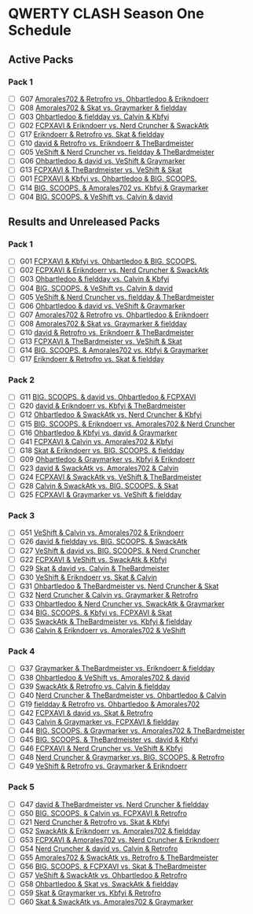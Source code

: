 # QWERTY CLASH Season One Schedule

## Active Packs

### Pack 1

-   [ ] G07 [Amorales702 & Retrofro vs. Ohbartledoo & Erikndoerr](...)
-   [ ] G08 [Amorales702 & Skat vs. Graymarker & fieldday](...)
-   [ ] G03 [Ohbartledoo & fieldday vs. Calvin & Kbfyi](...)
-   [ ] G02 [FCPXAVI & Erikndoerr vs. Nerd Cruncher & SwackAtk](...)
-   [ ] G17 [Erikndoerr & Retrofro vs. Skat & fieldday](...)
-   [ ] G10 [david & Retrofro vs. Erikndoerr & TheBardmeister](...)
-   [ ] G05 [VeShift & Nerd Cruncher vs. fieldday & TheBardmeister](...)
-   [ ] G06 [Ohbartledoo & david vs. VeShift & Graymarker](...)
-   [ ] G13 [FCPXAVI & TheBardmeister vs. VeShift & Skat](...)
-   [ ] G01 [FCPXAVI & Kbfyi vs. Ohbartledoo & BIG. SCOOPS.](...)
-   [ ] G14 [BIG. SCOOPS. & Amorales702 vs. Kbfyi & Graymarker](...)
-   [ ] G04 [BIG. SCOOPS. & VeShift vs. Calvin & david](...)

## Results and Unreleased Packs

### Pack 1

-   [ ] G01 [FCPXAVI & Kbfyi vs. Ohbartledoo & BIG. SCOOPS.](...)
-   [ ] G02 [FCPXAVI & Erikndoerr vs. Nerd Cruncher & SwackAtk](...)
-   [ ] G03 [Ohbartledoo & fieldday vs. Calvin & Kbfyi](...)
-   [ ] G04 [BIG. SCOOPS. & VeShift vs. Calvin & david](...)
-   [ ] G05 [VeShift & Nerd Cruncher vs. fieldday & TheBardmeister](...)
-   [ ] G06 [Ohbartledoo & david vs. VeShift & Graymarker](...)
-   [ ] G07 [Amorales702 & Retrofro vs. Ohbartledoo & Erikndoerr](...)
-   [ ] G08 [Amorales702 & Skat vs. Graymarker & fieldday](...)
-   [ ] G10 [david & Retrofro vs. Erikndoerr & TheBardmeister](...)
-   [ ] G13 [FCPXAVI & TheBardmeister vs. VeShift & Skat](...)
-   [ ] G14 [BIG. SCOOPS. & Amorales702 vs. Kbfyi & Graymarker](...)
-   [ ] G17 [Erikndoerr & Retrofro vs. Skat & fieldday](...)

### Pack 2

-   [ ] G11 [BIG. SCOOPS. & david vs. Ohbartledoo & FCPXAVI](...)
-   [ ] G20 [david & Erikndoerr vs. Kbfyi & TheBardmeister](...)
-   [ ] G12 [Ohbartledoo & SwackAtk vs. Nerd Cruncher & Kbfyi](...)
-   [ ] G15 [BIG. SCOOPS. & Erikndoerr vs. Amorales702 & Nerd Cruncher](...)
-   [ ] G16 [Ohbartledoo & Kbfyi vs. david & Graymarker](...)
-   [ ] G41 [FCPXAVI & Calvin vs. Amorales702 & Kbfyi](...)
-   [ ] G18 [Skat & Erikndoerr vs. BIG. SCOOPS. & fieldday](...)
-   [ ] G09 [Ohbartledoo & Graymarker vs. Kbfyi & Erikndoerr](...)
-   [ ] G23 [david & SwackAtk vs. Amorales702 & Calvin](...)
-   [ ] G24 [FCPXAVI & SwackAtk vs. VeShift & TheBardmeister](...)
-   [ ] G28 [Calvin & SwackAtk vs. BIG. SCOOPS. & Skat](...)
-   [ ] G25 [FCPXAVI & Graymarker vs. VeShift & fieldday](...)

### Pack 3

-   [ ] G51 [VeShift & Calvin vs. Amorales702 & Erikndoerr](...)
-   [ ] G26 [david & fieldday vs. BIG. SCOOPS. & SwackAtk](...)
-   [ ] G27 [VeShift & david vs. BIG. SCOOPS. & Nerd Cruncher](...)
-   [ ] G22 [FCPXAVI & VeShift vs. SwackAtk & Kbfyi](...)
-   [ ] G29 [Skat & david vs. Calvin & TheBardmeister](...)
-   [ ] G30 [VeShift & Erikndoerr vs. Skat & Calvin](...)
-   [ ] G31 [Ohbartledoo & TheBardmeister vs. Nerd Cruncher & Skat](...)
-   [ ] G32 [Nerd Cruncher & Calvin vs. Graymarker & Retrofro](...)
-   [ ] G33 [Ohbartledoo & Nerd Cruncher vs. SwackAtk & Graymarker](...)
-   [ ] G34 [BIG. SCOOPS. & Kbfyi vs. FCPXAVI & Skat](...)
-   [ ] G35 [SwackAtk & TheBardmeister vs. Kbfyi & fieldday](...)
-   [ ] G36 [Calvin & Erikndoerr vs. Amorales702 & VeShift](...)

### Pack 4

-   [ ] G37 [Graymarker & TheBardmeister vs. Erikndoerr & fieldday](...)
-   [ ] G38 [Ohbartledoo & VeShift vs. Amorales702 & david](...)
-   [ ] G39 [SwackAtk & Retrofro vs. Calvin & fieldday](...)
-   [ ] G40 [Nerd Cruncher & TheBardmeister vs. Ohbartledoo & Calvin](...)
-   [ ] G19 [fieldday & Retrofro vs. Ohbartledoo & Amorales702](...)
-   [ ] G42 [FCPXAVI & david vs. Skat & Retrofro](...)
-   [ ] G43 [Calvin & Graymarker vs. FCPXAVI & fieldday](...)
-   [ ] G44 [BIG. SCOOPS. & Graymarker vs. Amorales702 & TheBardmeister](...)
-   [ ] G45 [BIG. SCOOPS. & TheBardmeister vs. david & Kbfyi](...)
-   [ ] G46 [FCPXAVI & Nerd Cruncher vs. VeShift & Kbfyi](...)
-   [ ] G48 [Nerd Cruncher & Graymarker vs. BIG. SCOOPS. & Retrofro](...)
-   [ ] G49 [VeShift & Retrofro vs. Graymarker & Erikndoerr](...)

### Pack 5

-   [ ] G47 [david & TheBardmeister vs. Nerd Cruncher & fieldday](...)
-   [ ] G50 [BIG. SCOOPS. & Calvin vs. FCPXAVI & Retrofro](...)
-   [ ] G21 [Nerd Cruncher & Retrofro vs. Skat & Kbfyi](...)
-   [ ] G52 [SwackAtk & Erikndoerr vs. Amorales702 & fieldday](...)
-   [ ] G53 [FCPXAVI & Amorales702 vs. Nerd Cruncher & Erikndoerr](...)
-   [ ] G54 [Nerd Cruncher & david vs. Calvin & Retrofro](...)
-   [ ] G55 [Amorales702 & SwackAtk vs. Retrofro & TheBardmeister](...)
-   [ ] G56 [BIG. SCOOPS. & FCPXAVI vs. Skat & TheBardmeister](...)
-   [ ] G57 [VeShift & SwackAtk vs. Ohbartledoo & Retrofro](...)
-   [ ] G58 [Ohbartledoo & Skat vs. SwackAtk & fieldday](...)
-   [ ] G59 [Skat & Graymarker vs. Kbfyi & Retrofro](...)
-   [ ] G60 [Skat & SwackAtk vs. Amorales702 & Graymarker](...)
